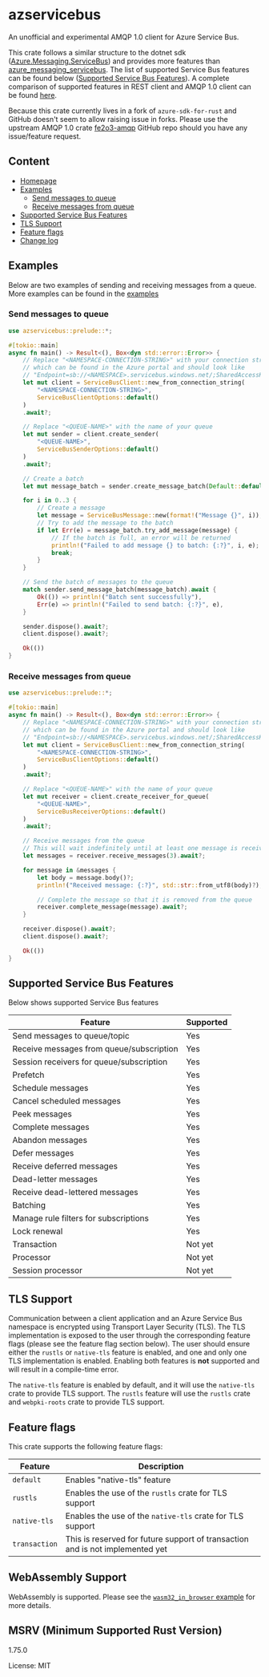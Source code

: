 # azservicebus

An unofficial and experimental AMQP 1.0 client for Azure Service Bus.

This crate follows a similar structure to the dotnet sdk
([Azure.Messaging.ServiceBus](https://github.com/Azure/azure-sdk-for-net/tree/main/sdk/servicebus/Azure.Messaging.ServiceBus))
and provides more features than
[azure_messaging_servicebus](https://crates.io/crates/azure_messaging_servicebus). The list of
supported Service Bus features can be found below ([Supported Service Bus
Features](#supported-service-bus-features)). A complete comparison of supported features in REST
client and AMQP 1.0 client can be found
[here](https://learn.microsoft.com/en-us/rest/api/servicebus/rest-dotnet-client-support#features-exposed-using-both-the-rest-client-and-the-net-managed-api).

Because this crate currently lives in a fork of `azure-sdk-for-rust` and GitHub doesn't seem to
allow raising issue in forks. Please use the upstream AMQP 1.0 crate
[fe2o3-amqp](https://github.com/minghuaw/fe2o3-amqp) GitHub repo should you have any
issue/feature request.

## Content

- [Homepage](https://github.com/minghuaw/azure-sdk-for-rust/blob/separate_servicebus_crate/sdk/messaging_servicebus)
- [Examples](#examples)
  - [Send messages to queue](#send-messages-to-queue)
  - [Receive messages from queue](#receive-messages-from-queue)
- [Supported Service Bus Features](#supported-service-bus-features)
- [TLS Support](#tls-support)
- [Feature flags](#feature-flags)
- [Change
  log](https://github.com/minghuaw/azure-sdk-for-rust/blob/separate_servicebus_crate/sdk/messaging_servicebus/CHANGELOG.md)

## Examples

Below are two examples of sending and receiving messages from a queue. More examples can be
found in the
[examples](https://github.com/minghuaw/azure-sdk-for-rust/tree/separate_servicebus_crate/sdk/messaging_servicebus/examples)

### Send messages to queue

```rust
use azservicebus::prelude::*;

#[tokio::main]
async fn main() -> Result<(), Box<dyn std::error::Error>> {
    // Replace "<NAMESPACE-CONNECTION-STRING>" with your connection string,
    // which can be found in the Azure portal and should look like
    // "Endpoint=sb://<NAMESPACE>.servicebus.windows.net/;SharedAccessKeyName=<KEY_NAME>;SharedAccessKey=<KEY_VALUE>"
    let mut client = ServiceBusClient::new_from_connection_string(
        "<NAMESPACE-CONNECTION-STRING>",
        ServiceBusClientOptions::default()
    )
    .await?;

    // Replace "<QUEUE-NAME>" with the name of your queue
    let mut sender = client.create_sender(
        "<QUEUE-NAME>",
        ServiceBusSenderOptions::default()
    )
    .await?;

    // Create a batch
    let mut message_batch = sender.create_message_batch(Default::default())?;

    for i in 0..3 {
        // Create a message
        let message = ServiceBusMessage::new(format!("Message {}", i));
        // Try to add the message to the batch
        if let Err(e) = message_batch.try_add_message(message) {
            // If the batch is full, an error will be returned
            println!("Failed to add message {} to batch: {:?}", i, e);
            break;
        }
    }

    // Send the batch of messages to the queue
    match sender.send_message_batch(message_batch).await {
        Ok(()) => println!("Batch sent successfully"),
        Err(e) => println!("Failed to send batch: {:?}", e),
    }

    sender.dispose().await?;
    client.dispose().await?;

    Ok(())
}
```

### Receive messages from queue

```rust
use azservicebus::prelude::*;

#[tokio::main]
async fn main() -> Result<(), Box<dyn std::error::Error>> {
    // Replace "<NAMESPACE-CONNECTION-STRING>" with your connection string,
    // which can be found in the Azure portal and should look like
    // "Endpoint=sb://<NAMESPACE>.servicebus.windows.net/;SharedAccessKeyName=<KEY_NAME>;SharedAccessKey=<KEY_VALUE>"
    let mut client = ServiceBusClient::new_from_connection_string(
        "<NAMESPACE-CONNECTION-STRING>",
        ServiceBusClientOptions::default()
    )
    .await?;

    // Replace "<QUEUE-NAME>" with the name of your queue
    let mut receiver = client.create_receiver_for_queue(
        "<QUEUE-NAME>",
        ServiceBusReceiverOptions::default()
    )
    .await?;

    // Receive messages from the queue
    // This will wait indefinitely until at least one message is received
    let messages = receiver.receive_messages(3).await?;

    for message in &messages {
        let body = message.body()?;
        println!("Received message: {:?}", std::str::from_utf8(body)?);

        // Complete the message so that it is removed from the queue
        receiver.complete_message(message).await?;
    }

    receiver.dispose().await?;
    client.dispose().await?;

    Ok(())
}
```

## Supported Service Bus Features

Below shows supported Service Bus features

| Feature | Supported |
| ------- | --------- |
| Send messages to queue/topic | Yes |
| Receive messages from queue/subscription | Yes |
| Session receivers for queue/subscription | Yes |
| Prefetch | Yes |
| Schedule messages | Yes |
| Cancel scheduled messages | Yes |
| Peek messages | Yes |
| Complete messages | Yes |
| Abandon messages | Yes |
| Defer messages | Yes |
| Receive deferred messages | Yes |
| Dead-letter messages | Yes |
| Receive dead-lettered messages | Yes |
| Batching | Yes |
| Manage rule filters for subscriptions | Yes |
| Lock renewal | Yes |
| Transaction | Not yet |
| Processor | Not yet |
| Session processor | Not yet |

## TLS Support

Communication between a client application and an Azure Service Bus namespace is encrypted using
Transport Layer Security (TLS). The TLS implementation is exposed to the user through the
corresponding feature flags (please see the feature flag section below). The user should ensure
either the `rustls` or `native-tls` feature is enabled, and one and only one TLS implementation
is enabled. Enabling both features is **not** supported and will result in a compile-time error.

The `native-tls` feature is enabled by default, and it will use the `native-tls` crate to
provide TLS support. The `rustls` feature will use the `rustls` crate and `webpki-roots` crate
to provide TLS support.

## Feature flags

This crate supports the following feature flags:

| Feature | Description |
| ------- | ----------- |
| `default` | Enables "native-tls" feature |
| `rustls` | Enables the use of the `rustls` crate for TLS support |
| `native-tls` | Enables the use of the `native-tls` crate for TLS support |
| `transaction` | This is reserved for future support of transaction and is not implemented yet |

## WebAssembly Support

WebAssembly is supported. Please see the [`wasm32_in_browser`
example](https://github.com/minghuaw/azure-sdk-for-rust/tree/separate_servicebus_crate/sdk/messaging_servicebus/examples/wasm32_in_browser)
for more details.

## MSRV (Minimum Supported Rust Version)

1.75.0

License: MIT
